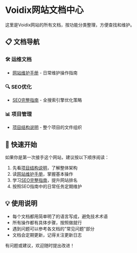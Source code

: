 # Voidix网站文档中心

这里是Voidix网站的所有文档，按功能分类整理，方便查找和维护。

## 📋 文档导航

### 🛠 运维文档
- [网站维护手册](maintenance.md) - 日常维护操作指南

### 🔍 SEO优化
- [SEO完整指南](seo-guide.md) - 全搜索引擎优化策略


### 📊 项目管理
- [项目结构说明](project-structure.md) - 整个项目的文件组织

## 🚀 快速开始

如果你是第一次接手这个网站，建议按以下顺序阅读：

1. 先看[项目结构说明](project-structure.md)，了解整体架构
2. 读[网站维护手册](maintenance.md)，掌握基本操作
3. 学习[SEO完整指南](seo-guide.md)，提升网站排名
4. 按照SEO指南中的日常任务定期维护

## 💡 使用说明

- 每个文档都用简单明了的语言写成，避免技术术语
- 所有操作都有具体步骤，按照做就行
- 遇到问题可以参考各文档的"常见问题"部分
- 文档会定期更新，记得关注更新日志

有问题或建议，欢迎随时提出改进！